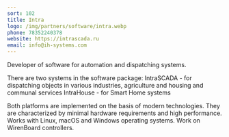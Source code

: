 ```yaml
---
sort: 102
title: Intra
logo: /img/partners/software/intra.webp
phone: 78352240378
website: https://intrascada.ru
email: info@ih-systems.com
---
```


Developer of software for automation and dispatching systems.


There are two systems in the software package:
IntraSCADA - for dispatching objects in various industries, agriculture and housing and communal services
IntraHouse - for Smart Home systems

Both platforms are implemented on the basis of modern technologies.
They are characterized by minimal hardware requirements and high performance.
Works with Linux, macOS and Windows operating systems. Work on WirenBoard controllers.
